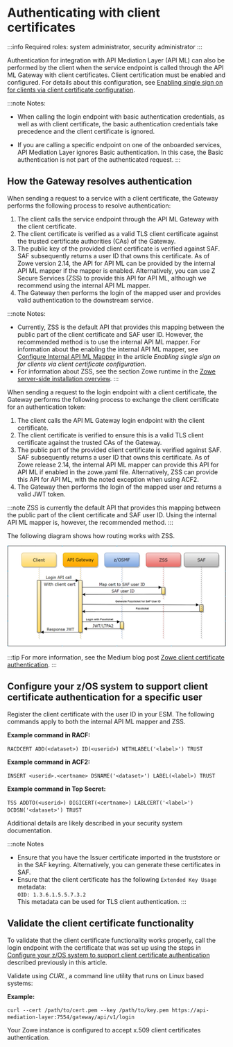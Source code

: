 # Authenticating with client certificates

:::info Required roles: system administrator, security administrator
:::

Authentication for integration with API Mediation Layer (API ML) can also be performed by the client when the service endpoint is called through 
the API ML Gateway with client certificates. Client certification must be enabled and configured. For details about this configuration, see [Enabling single sign on for clients via client certificate configuration](./api-mediation/configuration-client-certificates.md).

:::note Notes:
* When calling the login endpoint with basic authentication credentials, as well as with client certificate, the basic 
  authentication credentials take precedence and the client certificate is ignored. 

* If you are calling a specific endpoint on one of the onboarded services, API Mediation Layer ignores Basic authentication. In this case, the Basic authentication is not part of the authenticated request.
:::

## How the Gateway resolves authentication 

When sending a request to a service with a client certificate, the Gateway performs the following process to resolve authentication:

1. The client calls the service endpoint through the API ML Gateway with the client certificate.
2. The client certificate is verified as a valid TLS client certificate against the trusted certificate authorities (CAs) of the Gateway.
3. The public key of the provided client certificate is verified against SAF. SAF subsequently returns a user ID that owns this certificate. As of Zowe version 2.14, the API for API ML can be provided by the internal API ML mapper if the mapper is enabled. Alternatively, you can use Z Secure Services (ZSS) to provide this API for API ML, although we recommend using the internal API ML mapper.
4. The Gateway then performs the login of the mapped user and provides valid authentication to the downstream service. 

:::note Notes:
* Currently, ZSS is the default API that provides this mapping between the public part of the client certificate and SAF user ID. However, the recommended method is to use the internal API ML mapper. For information about the enabling the internal API ML mapper, see [Configure Internal API ML Mapper](./api-mediation/configuration-client-certificates.md#configure-internal-api-ml-mapper) in the article _Enabling single sign on for clients via client certificate configuration_.
* For information about ZSS, see the section Zowe runtime in the [Zowe server-side installation overview](./install-zos.md).
:::

When sending a request to the login endpoint with a client certificate, the Gateway performs the following process to exchange the client certificate for an authentication token:

1. The client calls the API ML Gateway login endpoint with the client certificate.
2. The client certificate is verified to ensure this is a valid TLS client certificate against the trusted CAs of the Gateway.
3. The public part of the provided client certificate is verified against SAF. SAF subsequently returns a user ID that owns this certificate. As of Zowe release 2.14, the internal API ML mapper can provide this API for API ML if enabled in the zowe.yaml file. Alternatively, ZSS can provide this API for API ML, with the noted exception when using ACF2.
4. The Gateway then performs the login of the mapped user and returns a valid JWT token.

:::note
ZSS is currently the default API that provides this mapping between the public part of the client certificate and SAF user ID. Using the internal API ML mapper is, however, the recommended method.
:::

The following diagram shows how routing works with ZSS. 

![Zowe client certificate authentication diagram](../images/api-mediation/zowe-client-cert-auth.png)

:::tip
For more information, see the Medium blog post [Zowe client certificate authentication](https://medium.com/zowe/zowe-client-certificate-authentication-5f1c7d4d579).
:::

## Configure your z/OS system to support client certificate authentication for a specific user

Register the client certificate with the user ID in your ESM. The following commands apply to both the internal API ML mapper and ZSS.

  **Example command in RACF:**  

  `RACDCERT ADD(<dataset>) ID(<userid>) WITHLABEL('<label>') TRUST` 

  **Example command in ACF2:** 

  `INSERT <userid>.<certname> DSNAME('<dataset>') LABEL(<label>) TRUST`

  **Example command in Top Secret:** 

  `TSS ADDTO(<userid>) DIGICERT(<certname>) LABLCERT('<label>') DCDSN('<dataset>') TRUST`

  Additional details are likely described in your security system documentation.

:::note Notes
* Ensure that you have the Issuer certificate imported in the truststore or in the SAF keyring. Alternatively, you can generate these certificates in SAF.
* Ensure that the client certificate has the following `Extended Key Usage` metadata:  
`OID: 1.3.6.1.5.5.7.3.2`  
This metadata can be used for TLS client authentication.
:::


## Validate the client certificate functionality

To validate that the client certificate functionality works properly, call the login endpoint with the certificate that was set up using the steps in [Configure your z/OS system to support client certificate authentication](#configure-your-zos-system-to-support-client-certificate-authentication) described previously in this article. 

Validate using _CURL_, a command line utility that runs on Linux based systems:

**Example:**
```
curl --cert /path/to/cert.pem --key /path/to/key.pem https://api-mediation-layer:7554/gateway/api/v1/login
```
Your Zowe instance is configured to accept x.509 client certificates authentication.

